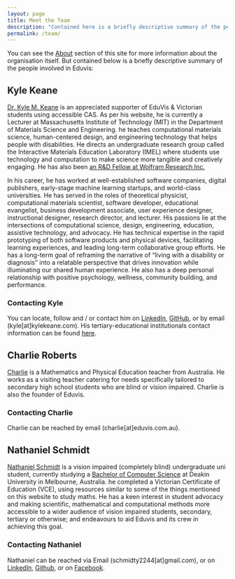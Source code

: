 ```yaml
---
layout: page
title: Meet the Team
description: "Contained here is a briefly descriptive summary of the people involved in the Eduvis organisation:"
permalink: /team/
---
```


You can see the [About](/about/) section of this site for more information about the organisation itself.  But contained below is a briefly descriptive summary of the people involved in Eduvis:

## Kyle Keane
[Dr. Kyle M. Keane](http://www.kylekeane.com/) is an appreciated supporter of EduVis & Victorian students using accessible CAS.  As per his website, he is currently a Lecturer at Massachusetts Institute of Technology (MIT) in the Department of Materials Science and Engineering. he teaches computational materials science, human-centered design, and engineering technology that helps people with disabilities. He directs an undergraduate research group called the Interactive Materials Education Laboratory (IMEL) where students use technology and computation to make science more tangible and creatively engaging.  He has also been [an R&D Fellow at Wolfram Research Inc.](https://community.wolfram.com/web/kylek)

In his career, he has worked at well-established software companies, digital publishers, early-stage machine learning startups, and world-class universities. He has served in the roles of theoretical physicist, computational materials scientist, software developer, educational evangelist, business development associate, user experience designer, instructional designer, research director, and lecturer. His passions lie at the intersections of computational science, design, engineering, education, assistive technology, and advocacy. He has technical expertise in the rapid prototyping of both software products and physical devices, facilitating learning experiences, and leading long-term collaborative group efforts. He has a long-term goal of reframing the narrative of “living with a disability or diagnosis” into a relatable perspective that drives innovation while illuminating our shared human experience. He also has a deep personal relationship with positive psychology, wellness, community building, and performance.

### Contacting Kyle
You can locate, follow and / or contact him on [LinkedIn](https://www.linkedin.com/in/kylekeane/), [GitHub](https://github.com/kylekeane/), or by email (kyle[at]kylekeane.com).  His tertiary-educational institutionals contact information can be found [here](https://web.mit.edu/bin/cgicso?options=general&query=kyle+keane).

## Charlie Roberts
[Charlie](https://www.linkedin.com/in/charlie-roberts-97505455/) is a Mathematics and Physical Education teacher from Australia.  He works as a visiting teacher catering for needs specifically tailored to secondary high school students who are blind or vision impaired.  Charlie is also the founder of Eduvis.

### Contacting Charlie
Charlie can be reached by email (charlie[at]eduvis.com.au).

## Nathaniel Schmidt
[Nathaniel Schmidt](http://njschmidt.id.au/) is a vision impaired (completely blind) undergraduate uni student, currently studying a [Bachelor of Computer Science](https://www.deakin.edu.au/current-students-courses/course.php?course=S306&year=2021) at Deakin University in Melbourne, Australia.  he completed a Victorian Certificate of Education (VCE), using resources similar to some of the things mentioned on this website to study maths.  He has a keen interest in student advocacy and making scientific, mathematical and computational methods more accessible to a wider audience of vision impaired students, secondary, tertiary or otherwise; and endeavours to aid Eduvis and its crew in achieving this goal.

### Contacting Nathaniel
Nathaniel can be reached via Email (schmidty2244[at]gmail.com), or on [LinkedIn](https://www.linkedin.com/in/njsch/), [Github](https://github.com/njsch/), or on [Facebook](https://www.facebook.com/whatpictureisthat).